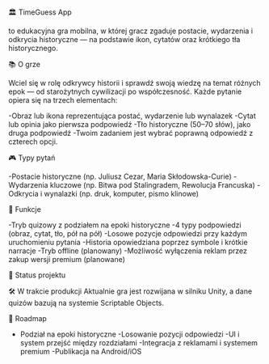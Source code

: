 🏛️ TimeGuess App

to edukacyjna gra mobilna, w której gracz zgaduje postacie, wydarzenia i odkrycia historyczne — na podstawie ikon, cytatów oraz krótkiego tła historycznego.

📚 O grze

Wciel się w rolę odkrywcy historii i sprawdź swoją wiedzę na temat różnych epok — od starożytnych cywilizacji po współczesność. Każde pytanie opiera się na trzech elementach:

-Obraz lub ikona reprezentująca postać, wydarzenie lub wynalazek
-Cytat lub opinia jako pierwsza podpowiedź
-Tło historyczne (50–70 słów), jako druga podpowiedź
-Twoim zadaniem jest wybrać poprawną odpowiedź z czterech opcji.

🎮 Typy pytań

-Postacie historyczne (np. Juliusz Cezar, Maria Skłodowska-Curie)
-Wydarzenia kluczowe (np. Bitwa pod Stalingradem, Rewolucja Francuska)
-Odkrycia i wynalazki (np. druk, komputer, pismo klinowe)

🧠 Funkcje

-Tryb quizowy z podziałem na epoki historyczne
-4 typy podpowiedzi (obraz, cytat, tło, pół na pół)
-Losowe pozycje odpowiedzi przy każdym uruchomieniu pytania
-Historia opowiedziana poprzez symbole i krótkie narracje
-Tryb offline (planowany)
-Możliwość wyłączenia reklam przez zakup wersji premium (planowane)

📆 Status projektu

🛠️ W trakcie produkcji
Aktualnie gra jest rozwijana w silniku Unity, a dane quizów bazują na systemie Scriptable Objects.

🚀 Roadmap

- Podział na epoki historyczne
-Losowanie pozycji odpowiedzi
-UI i system przejść między rozdziałami
-Integracja z reklamami i systemem premium
-Publikacja na Android/iOS

